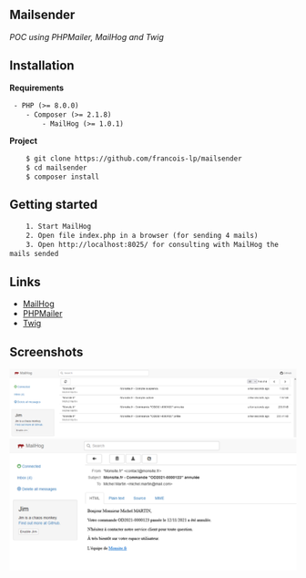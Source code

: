 ## Mailsender
*POC using PHPMailer, MailHog and Twig*

## Installation

__Requirements__
```
 - PHP (>= 8.0.0)
    - Composer (>= 2.1.8)
        - MailHog (>= 1.0.1)
```

__Project__
```
    $ git clone https://github.com/francois-lp/mailsender
    $ cd mailsender
    $ composer install
```

## Getting started
```
    1. Start MailHog 
    2. Open file index.php in a browser (for sending 4 mails)
    3. Open http://localhost:8025/ for consulting with MailHog the mails sended
```

## Links
* [MailHog](https://github.com/mailhog/MailHog)
* [PHPMailer](https://github.com/PHPMailer/PHPMailer)
* [Twig](https://twig.symfony.com/)

## Screenshots
<img src="readme_screenshot_01.png" width="600px" alt="screenshot_01">
<img src="readme_screenshot_02.png" width="600px" alt="screenshot_01">
